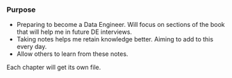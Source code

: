 ### Purpose
- Preparing to become a Data Engineer. Will focus on sections of the book that will help me in future DE interviews.
- Taking notes helps me retain knowledge better. Aiming to add to this every day.
- Allow others to learn from these notes.

Each chapter will get its own file.
